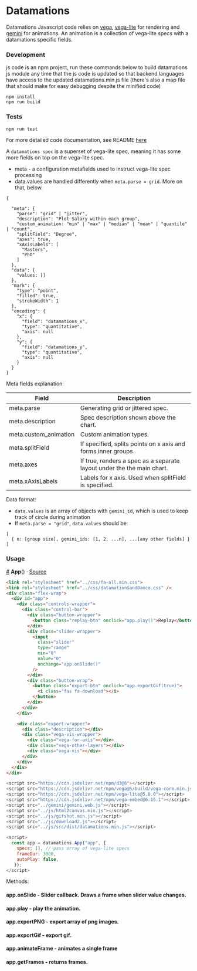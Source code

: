 # Datamations

Datamations Javascript code relies on [vega](https://vega.github.io/vega/), [vega-lite](https://vega.github.io/vega-lite/) for rendering and [gemini](https://github.com/uwdata/gemini) for animations. An animation is a collection of vega-lite specs with a datamations specific fields.

### Development

js code is an npm project, run these commands below to build datamations js module any time that the js code is updated so that backend languages have access to the updated datamations.min.js file (there's also a map file that should make for easy debugging despite the minified code)

```
npm install
npm run build 
```

### Tests
```
npm run test
```

For more detailed code documentation, see README [here](./htmlwidgets/js/)




A `datamations spec` is a superset of vega-lite spec, meaning it has some more fields on top on the vega-lite spec. 

* meta - a configuration metafields used to instruct vega-lite spec processing
* data.values are handled differently when `meta.parse = grid`. More on that, below. 

```
{
  
  "meta": {
    "parse": "grid" | "jitter",
    "description": "Plot Salary within each group",
    "custom_animation: "min" | "max" | "median" | "mean" | "quantile" | "count",
    "splitField": "Degree",
    "axes": true,
    "xAxisLabels": [
      "Masters",
      "PhD"
    ]
  },
  "data": {
    "values: []
  },
  "mark": {
    "type": "point",
    "filled": true,
    "strokeWidth": 1
  },
  "encoding": {
    "x": {
      "field": "datamations_x",
      "type": "quantitative",
      "axis": null
    },
    "y": {
      "field": "datamations_y",
      "type": "quantitative",
      "axis": null
    }
  }
}
```

Meta fields explanation:


| Field                 | Description                                                            |
|-----------------------|------------------------------------------------------------------------|
| meta.parse            | Generating grid or jittered spec.                                      |
| meta.description      | Spec description shown above the chart.                                |
| meta.custom_animation | Custom animation types.                                                |
| meta.splitField       | If specified, splits points on x axis and forms inner groups.          |
| meta.axes             | If true, renders a spec as a separate layout under the the main chart. |
| meta.xAxisLabels      | Labels for x axis. Used when splitField is specified.                  |

Data format:

* `data.values` is an array of objects with `gemini_id`, which is used to keep track of circle during animation
* If `meta.parse = "grid"`, `data.values` should be: 

```
[
  { n: [group size], gemini_ids: [1, 2, ...n], ...[any other fields] }
]
```


### Usage

<a name="app" href="#app">#</a> <b>App</b>() · [Source](https://github.com/microsoft/datamations/blob/main/inst/htmlwidgets/js/src/scripts/app.js)

```html
<link rel="stylesheet" href="../css/fa-all.min.css">
<link rel="stylesheet" href="../css/datamationSandDance.css" />
<div class="flex-wrap">
  <div id="app">
    <div class="controls-wrapper">
      <div class="control-bar">
        <div class="button-wrapper">
          <button class="replay-btn" onclick="app.play()">Replay</button>
        </div>
        <div class="slider-wrapper">
          <input
            class="slider"
            type="range"
            min="0"
            value="0"
            onchange="app.onSlide()"
          />
        </div>
        <div class="button-wrap">
          <button class="export-btn" onclick="app.exportGif(true)">
            <i class="fas fa-download"></i>
          </button>
        </div>
      </div>
    </div>

    <div class="export-wrapper">
      <div class="description"></div>
      <div class="vega-vis-wrapper">
        <div class="vega-for-axis"></div>
        <div class="vega-other-layers"></div>
        <div class="vega-vis"></div>
      </div>
    </div>
  </div>
</div>
```

```javascript
<script src="https://cdn.jsdelivr.net/npm/d3@6"></script>
<script src="https://cdn.jsdelivr.net/npm/vega@5/build/vega-core.min.js"></script>
<script src="https://cdn.jsdelivr.net/npm/vega-lite@5.0.0"></script>
<script src="https://cdn.jsdelivr.net/npm/vega-embed@6.15.1"></script>
<script src="../gemini/gemini.web.js"></script>
<script src="../js/html2canvas.min.js"></script>
<script src="../js/gifshot.min.js"></script>
<script src="../js/download2.js"></script>
<script src="../js/src/dist/datamations.min.js"></script>

<script>
  const app = datamations.App("app", { 
    specs: [], // pass array of vega-lite specs
    frameDur: 3000, 
    autoPlay: false,  
   });
</script>
```

Methods:

#### app.onSlide - Slider callback. Draws a frame when slider value changes.
#### app.play - play the animation.
#### app.exportPNG - export array of png images.
#### app.exportGif - export gif.
#### app.animateFrame - animates a single frame
#### app.getFrames - returns frames.
